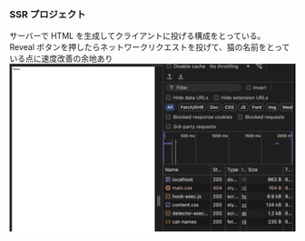 ### SSR プロジェクト

サーバーで HTML を生成してクライアントに投げる構成をとっている。 </br>
Reveal ボタンを押したらネットワークリクエストを投げて、猫の名前をとっている点に速度改善の余地あり
![alt text](image.png)
